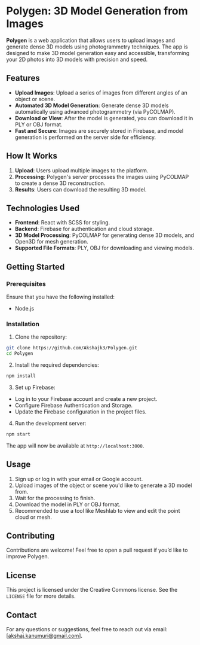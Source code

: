 
# Polygen: 3D Model Generation from Images

**Polygen** is a web application that allows users to upload images and generate dense 3D models using photogrammetry techniques. The app is designed to make 3D model generation easy and accessible, transforming your 2D photos into 3D models with precision and speed.

## Features

- **Upload Images**: Upload a series of images from different angles of an object or scene.
- **Automated 3D Model Generation**: Generate dense 3D models automatically using advanced photogrammetry (via PyCOLMAP).
- **Download or View**: After the model is generated, you can download it in PLY or OBJ format.
- **Fast and Secure**: Images are securely stored in Firebase, and model generation is performed on the server side for efficiency.

## How It Works

1. **Upload**: Users upload multiple images to the platform.
2. **Processing**: Polygen's server processes the images using PyCOLMAP to create a dense 3D reconstruction.
3. **Results**: Users can download the resulting 3D model.

## Technologies Used

- **Frontend**: React with SCSS for styling.
- **Backend**: Firebase for authentication and cloud storage.
- **3D Model Processing**: PyCOLMAP for generating dense 3D models, and Open3D for mesh generation.
- **Supported File Formats**: PLY, OBJ for downloading and viewing models.

## Getting Started

### Prerequisites

Ensure that you have the following installed:

- Node.js

### Installation

1. Clone the repository:

```bash
git clone https://github.com/Akshajk3/Polygen.git
cd Polygen
```

2. Install the required dependencies:

```bash
npm install
```

3. Set up Firebase:

- Log in to your Firebase account and create a new project.
- Configure Firebase Authentication and Storage.
- Update the Firebase configuration in the project files.

4. Run the development server:

```bash
npm start
```

The app will now be available at `http://localhost:3000`.

## Usage

1. Sign up or log in with your email or Google account.
2. Upload images of the object or scene you'd like to generate a 3D model from.
3. Wait for the processing to finish.
4. Download the model in PLY or OBJ format.
5. Recommended to use a tool like Meshlab to view and edit the point cloud or mesh.

## Contributing

Contributions are welcome! Feel free to open a pull request if you’d like to improve Polygen.

## License

This project is licensed under the Creative Commons license. See the `LICENSE` file for more details.

## Contact

For any questions or suggestions, feel free to reach out via email: [akshaj.kanumuri@gmail.com].
